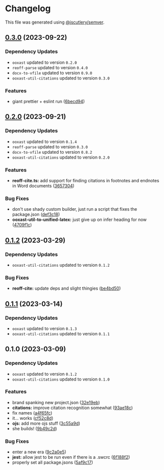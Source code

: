 # Changelog

This file was generated using [@jscutlery/semver](https://github.com/jscutlery/semver).

## [0.3.0](https://github.com/TrialAndErrorOrg/parsers/compare/reoff-cite-0.2.0...reoff-cite-0.3.0) (2023-09-22)

### Dependency Updates

* `ooxast` updated to version `0.2.0`
* `reoff-parse` updated to version `0.4.0`
* `docx-to-vfile` updated to version `0.9.0`
* `ooxast-util-citations` updated to version `0.3.0`

### Features

* giant prettier + eslint run ([6becd94](https://github.com/TrialAndErrorOrg/parsers/commit/6becd9492006b9a7f7f91b60db440bb31d9140c8))

## [0.2.0](https://github.com/TrialAndErrorOrg/parsers/compare/reoff-cite-0.1.2...reoff-cite-0.2.0) (2023-09-21)

### Dependency Updates

- `ooxast` updated to version `0.1.4`
- `reoff-parse` updated to version `0.3.0`
- `docx-to-vfile` updated to version `0.8.2`
- `ooxast-util-citations` updated to version `0.2.0`

### Features

- **reoff-cite.ts:** add support for finding citations in footnotes and endnotes in Word documents ([3657304](https://github.com/TrialAndErrorOrg/parsers/commit/365730473056bc954da0376d1871bda5528a8eff))

### Bug Fixes

- don't use shady custom builder, just run a script that fixes the package.json ([def3c18](https://github.com/TrialAndErrorOrg/parsers/commit/def3c1844ae0a0d547de2b0a01689a302b58ab61))
- **ooxast-util-to-unified-latex:** just give up on infer heading for now ([4709f1c](https://github.com/TrialAndErrorOrg/parsers/commit/4709f1cbe5fe8bb3e6fbc3ade8f5c92c8c71afb1))

## [0.1.2](https://github.com/TrialAndErrorOrg/parsers/compare/reoff-cite-0.1.1...reoff-cite-0.1.2) (2023-03-29)

### Dependency Updates

- `ooxast-util-citations` updated to version `0.1.2`

### Bug Fixes

- **reoff-cite:** update deps and slight thingies ([be4bd50](https://github.com/TrialAndErrorOrg/parsers/commit/be4bd5013e99192e9f7e98184020acbcf95d92db))

## [0.1.1](https://github.com/TrialAndErrorOrg/parsers/compare/reoff-cite-0.1.0...reoff-cite-0.1.1) (2023-03-14)

### Dependency Updates

- `ooxast` updated to version `0.1.3`
- `ooxast-util-citations` updated to version `0.1.1`

## 0.1.0 (2023-03-09)

### Dependency Updates

- `ooxast` updated to version `0.1.2`
- `ooxast-util-citations` updated to version `0.1.0`

### Features

- brand spanking new project.json ([32e19eb](https://github.com/TrialAndErrorOrg/parsers/commit/32e19ebf3f71c80336f637297d8f4db274d098bf))
- **citations:** improve citation recognition somewhat ([93ae18c](https://github.com/TrialAndErrorOrg/parsers/commit/93ae18c42a4bd3e2072c4fb0ffcb350d4fb9c4d2))
- fix names ([a4f65fc](https://github.com/TrialAndErrorOrg/parsers/commit/a4f65fcb2fde9dd23750bc9ccddfb0e1ab11548f))
- it... works ([cf52c8d](https://github.com/TrialAndErrorOrg/parsers/commit/cf52c8d4e0e45a1364ad7be39ca535593835c3ff))
- **ojs:** add more ojs stuff ([3c55a9d](https://github.com/TrialAndErrorOrg/parsers/commit/3c55a9d17cecef513085c55870728e53bee17194))
- she builds! ([9b49c2d](https://github.com/TrialAndErrorOrg/parsers/commit/9b49c2d7ff401fe32d6d7a99919dd50cfdb4f0a1))

### Bug Fixes

- enter a new era ([9c2a0e5](https://github.com/TrialAndErrorOrg/parsers/commit/9c2a0e505472c43d384f3cc78543ad90877b7c3d))
- **jest:** allow jest to be run even if there is a .swcrc ([6f188f2](https://github.com/TrialAndErrorOrg/parsers/commit/6f188f2a06922ee00d9367b29e666894e48c6c1e))
- properly set all package.jsons ([5af9c17](https://github.com/TrialAndErrorOrg/parsers/commit/5af9c177be9910511844c481ca59cfcc7bd9b0f6))
